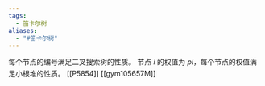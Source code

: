 ```yaml
---
tags:
  - 笛卡尔树
aliases:
  - "#笛卡尔树"
---
```

每个节点的编号满足二叉搜索树的性质。
节点 $i$ 的权值为 $pi_​$，每个节点的权值满足小根堆的性质。
[[P5854]]
[[gym105657M]]
